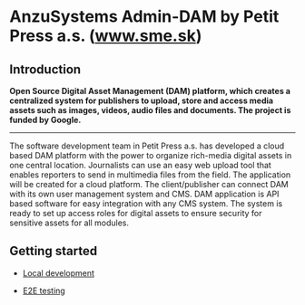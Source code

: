 AnzuSystems Admin-DAM by Petit Press a.s. (www.sme.sk)
=====

## Introduction

**Open Source Digital Asset Management (DAM) platform, which creates a centralized system for publishers to upload, store and access media assets such as images, videos, audio files and documents. The project is funded by Google.**

-----

The software development team in Petit Press a.s. has developed a cloud based DAM platform with the power to organize rich-media digital assets in one central location. Journalists can use an easy web upload tool that enables reporters to send in multimedia files from the field. The application will be created for a cloud platform. The client/publisher can connect DAM with its own user management system and CMS. DAM application is API based software for easy integration with any CMS system. The system is ready to set up access roles for digital assets to ensure security for sensitive assets for all modules.  

## Getting started
- [Local development](README-DEV.md)

- [E2E testing](README-TEST.md)
